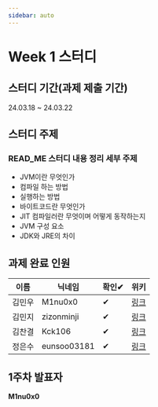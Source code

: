 ```yaml
---
sidebar: auto
---
```


# Week 1 스터디
## 스터디 기간(과제 제출 기간)
24.03.18 ~  24.03.22

## 스터디 주제
### READ_ME 스터디 내용 정리 세부 주제
- JVM이란 무엇인가
- 컴파일 하는 방법
- 실행하는 방법
- 바이트코드란 무엇인가
- JIT 컴파일러란 무엇이며 어떻게 동작하는지
- JVM 구성 요소
- JDK와 JRE의 차이

## 과제 완료 인원
|이름|닉네임|확인✔|위키|
|---|------|----|---|
|김민우|M1nu0x0|✔|[링크](/java/1st-study/assignment-1/M1nu0x0)|
|김민지|zizonminji|✔|[링크](/java/1st-study/assignment-1/zizonminji)|
|김찬결|Kck106|✔|[링크](/java/1st-study/assignment-1/kck106)|
|정은수|eunsoo03181|✔|[링크](/java/1st-study/assignment-1/eunsoo03181)|

## 1주차 발표자
**M1nu0x0**
